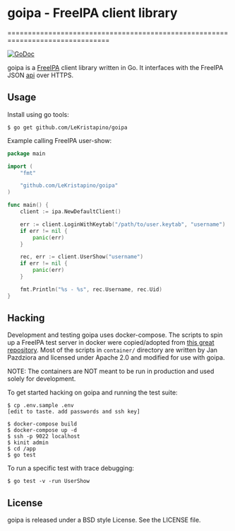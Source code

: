# goipa - FreeIPA client library
===============================================================================

[![GoDoc](https://img.shields.io/badge/godoc-reference-blue)](https://pkg.go.dev/github.com/ubccr/goipa)

goipa is a [FreeIPA](http://www.freeipa.org/) client library written in Go.
It interfaces with the FreeIPA JSON [api](https://github.com/freeipa/freeipa/blob/master/API.txt)
over HTTPS.

## Usage

Install using go tools:

```
$ go get github.com/LeKristapino/goipa
```

Example calling FreeIPA user-show:

```go
package main

import (
    "fmt"

    "github.com/LeKristapino/goipa"
)

func main() {
    client := ipa.NewDefaultClient()

    err := client.LoginWithKeytab("/path/to/user.keytab", "username")
    if err != nil {
        panic(err)
    }

    rec, err := client.UserShow("username")
    if err != nil {
        panic(err)
    }

    fmt.Println("%s - %s", rec.Username, rec.Uid)
}
```

## Hacking

Development and testing goipa uses docker-compose. The scripts to spin up a
FreeIPA test server in docker were copied/adopted from [this great repository](https://github.com/adelton/webauthinfra).
Most of the scripts in `container/` directory are written by Jan Pazdziora and
licensed under Apache 2.0 and modified for use with goipa.

NOTE: The containers are NOT meant to be run in production and used solely for
development.

To get started hacking on goipa and running the test suite:

```
$ cp .env.sample .env
[edit to taste. add passwords and ssh key]

$ docker-compose build
$ docker-compose up -d
$ ssh -p 9022 localhost
$ kinit admin
$ cd /app
$ go test
```

To run a specific test with trace debugging:

```
$ go test -v -run UserShow
```

## License

goipa is released under a BSD style License. See the LICENSE file.
